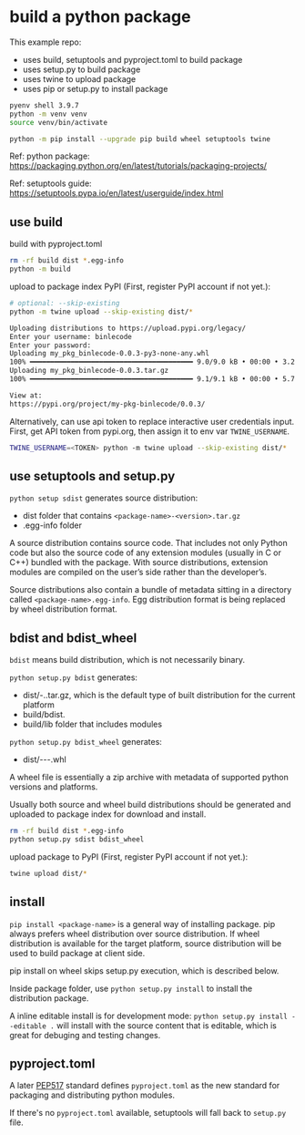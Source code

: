 # build a python package

This example repo:

- uses build, setuptools and pyproject.toml to build package
- uses setup.py to build package
- uses twine to upload package
- uses pip or setup.py to install package

```sh
pyenv shell 3.9.7
python -m venv venv
source venv/bin/activate

python -m pip install --upgrade pip build wheel setuptools twine
```

Ref: python package:
https://packaging.python.org/en/latest/tutorials/packaging-projects/

Ref: setuptools guide:
https://setuptools.pypa.io/en/latest/userguide/index.html

## use build

build with pyproject.toml

```sh
rm -rf build dist *.egg-info
python -m build
```

upload to package index PyPI (First, register PyPI account if not yet.):

```sh
# optional: --skip-existing
python -m twine upload --skip-existing dist/*

Uploading distributions to https://upload.pypi.org/legacy/
Enter your username: binlecode
Enter your password:
Uploading my_pkg_binlecode-0.0.3-py3-none-any.whl
100% ━━━━━━━━━━━━━━━━━━━━━━━━━━━━━━━━━━━━━━━━ 9.0/9.0 kB • 00:00 • 3.2 MB/s
Uploading my_pkg_binlecode-0.0.3.tar.gz
100% ━━━━━━━━━━━━━━━━━━━━━━━━━━━━━━━━━━━━━━━━ 9.1/9.1 kB • 00:00 • 5.7 MB/s

View at:
https://pypi.org/project/my-pkg-binlecode/0.0.3/
```

Alternatively, can use api token to replace interactive user credentials input.
First, get API token from pypi.org, then assign it to env var `TWINE_USERNAME`.

```sh
TWINE_USERNAME=<TOKEN> python -m twine upload --skip-existing dist/*
```

## use setuptools and setup.py

`python setup sdist` generates source distribution:

- dist folder that contains `<package-name>-<version>.tar.gz`
- <package-name>.egg-info folder

A source distribution contains source code.
That includes not only Python code but also the source code of any extension
modules (usually in C or C++) bundled with the package.
With source distributions, extension modules are compiled on the user’s side
rather than the developer’s.

Source distributions also contain a bundle of metadata sitting in a directory
called `<package-name>.egg-info`. Egg distribution format is being replaced
by wheel distribution format.

## bdist and bdist_wheel

`bdist` means build distribution, which is not necessarily binary.

`python setup.py bdist` generates:

- dist/<package-name>-<version>.<platform>.tar.gz, which is the default
  type of built distribution for the current platform
- build/bdist.<platform>
- build/lib folder that includes modules

`python setup.py bdist_wheel` generates:

- dist/<package-name>-<version>-<python>-<platform>.whl

A wheel file is essentially a zip archive with metadata of supported python
versions and platforms.

Usually both source and wheel build distributions should be generated and
uploaded to package index for download and install.

```sh
rm -rf build dist *.egg-info
python setup.py sdist bdist_wheel
```

upload package to PyPI (First, register PyPI account if not yet.):

```sh
twine upload dist/*
```

## install

`pip install <package-name>` is a general way of installing package.
pip always prefers wheel distribution over source distribution.
If wheel distribution is available for the target platform, source distribution
will be used to build package at client side.

pip install on wheel skips setup.py execution, which is described below.

Inside package folder, use
`python setup.py install` to install the distribution package.

A inline editable install is for development mode:
`python setup.py install --editable .` will install with the source content
that is editable, which is great for debuging and testing changes.

## pyproject.toml

A later [PEP517](https://www.python.org/dev/peps/pep-0517/) standard defines
`pyproject.toml` as the new standard for packaging and distributing python
modules.

If there's no `pyproject.toml` available, setuptools will fall back to
`setup.py` file.
